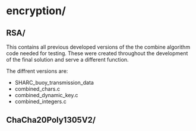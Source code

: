 # encryption/
## RSA/
This contains all previous developed versions of the the combine algorithm code needed for testing. These were created throughout the development of the final solution and serve a different function.

The diffrent versions are:
- SHARC_buoy_transmission_data
- combined_chars.c
- combined_dynamic_key.c
- combined_integers.c


## ChaCha20Poly1305V2/

